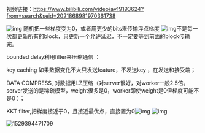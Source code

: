 视频链接：<https://www.bilibili.com/video/av19193624?from=search&seid=2021868981970361738> 





![img](file:///C:/Users/Ezra/AppData/Local/Temp/enhtmlclip/Image(3).png) 随机把一些梯度变为0，或者用更少的bits来传输浮点梯度 ![img](file:///C:/Users/Ezra/AppData/Local/Temp/enhtmlclip/Image(4).png)不是每一次都更新所有的block，只更新一个允许延迟，不一定要等到前面的block传输完。

bounded delay利用filter来压缩通信 ：

key caching 如果数据变化不大只发送feature，不发送key ，在发送和接受端；

DATA COMPRESS, 对数据用LZ压缩（对server很好，对worker一般2.5倍。server发送的是稀疏模型，weight很多是0，worker即使weight是0但梯度可能不是0 ）；

KKT filter,把梯度接近于0，且接近最优点，直接置为0![img](file:///C:/Users/Ezra/AppData/Local/Temp/enhtmlclip/Image(5).png) ![img](file:///C:/Users/Ezra/AppData/Local/Temp/enhtmlclip/Image(6).png)   

![1529394471709](C:\Users\Ezra\AppData\Local\Temp\1529394471709.png)